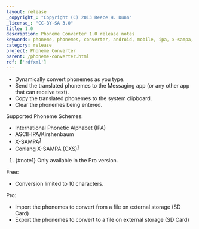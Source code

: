 ```yaml
---
layout: release
_copyright_: "Copyright (C) 2013 Reece H. Dunn"
_license_: "CC-BY-SA 3.0"
title: 1.0
description: Phoneme Converter 1.0 release notes
keywords: phoneme, phonemes, converter, android, mobile, ipa, x-sampa, cxs, askii-ipa, kirshenbaum
category: release
project: Phoneme Converter
parent: /phoneme-converter.html
rdf: ['rdfxml']
---
```


*  Dynamically convert phonemes as you type.
*  Send the translated phonemes to the Messaging app (or any other app that can receive text).
*  Copy the translated phonemes to the system clipboard.
*  Clear the phonemes being entered.

Supported Phoneme Schemes:

*  International Phonetic Alphabet (IPA)
*  ASCII-IPA/Kirshenbaum
*  X-SAMPA<sup><a href="#note1">1</a></sup>
*  Conlang X-SAMPA (CXS)<sup><a href="#note1">1</a></sup>

1. {#note1} Only available in the Pro version.

Free:

*  Conversion limited to 10 characters.

Pro:

*  Import the phonemes to convert from a file on external storage (SD Card)
*  Export the phonemes to convert to a file on external storage (SD Card)
